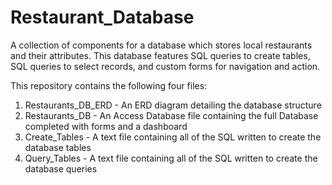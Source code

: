 # Restaurant_Database
A collection of components for a database which stores local restaurants and their attributes. This database features SQL queries to create tables, SQL queries to select records, and custom forms for navigation and action.

This repository contains the following four files:

1. Restaurants_DB_ERD - An ERD diagram detailing the database structure
2. Restaurants_DB - An Access Database file containing the full Database completed with forms and a dashboard
3. Create_Tables - A text file containing all of the SQL written to create the database tables
4. Query_Tables - A text file containing all of the SQL written to create the database queries
